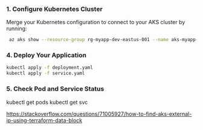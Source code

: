 
### 1. Configure Kubernetes Cluster

Merge your Kubernetes configuration to connect to your AKS cluster by running:

```sh
 az aks show --resource-group rg-myapp-dev-eastus-001 --name aks-myapp-dev-eastus-001 --query "identityProfile.kubeletidentity.clientId" -o tsv
 ```

### 4. Deploy Your Application
```sh
kubectl apply -f deployment.yaml
kubectl apply -f service.yaml
```

### 5. Check Pod and Service Status
kubectl get pods
kubectl get svc

https://stackoverflow.com/questions/71005927/how-to-find-aks-external-ip-using-terraform-data-block